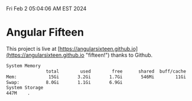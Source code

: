Fri Feb  2 05:04:06 AM EST 2024

# Angular Fifteen


This project is live at [https://angularsixteen.github.io](https://angularsixteen.github.io "fifteen!") thanks to Github.

```bash
System Memory
               total        used        free      shared  buff/cache   available
Mem:            15Gi       3.2Gi       1.7Gi       546Mi        11Gi        12Gi
Swap:          8.0Gi       1.1Gi       6.9Gi
System Storage
447M	.
